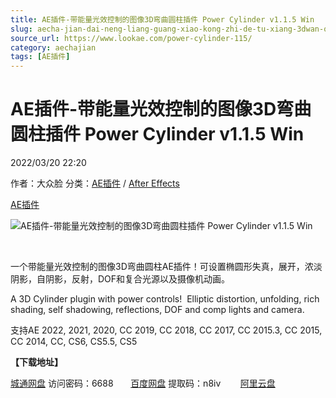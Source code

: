 ```yaml
---
title: AE插件-带能量光效控制的图像3D弯曲圆柱插件 Power Cylinder v1.1.5 Win
slug: aecha-jian-dai-neng-liang-guang-xiao-kong-zhi-de-tu-xiang-3dwan-qu-yuan-zhu-cha-jian-power-cylinder-v1-1-5-win
source_url: https://www.lookae.com/power-cylinder-115/
category: aechajian
tags: [AE插件]
---
```

# AE插件-带能量光效控制的图像3D弯曲圆柱插件 Power Cylinder v1.1.5 Win

2022/03/20 22:20

作者：大众脸
分类：[AE插件](https://www.lookae.com/after-effects/aechajian/) / [After Effects](https://www.lookae.com/after-effects/)

[AE插件](https://www.lookae.com/tag/ae%e6%8f%92%e4%bb%b6/)

![AE插件-带能量光效控制的图像3D弯曲圆柱插件 Power Cylinder v1.1.5 Win](https://www.lookae.com/wp-content/uploads/2020/01/PowerCylinder.jpg "AE插件-带能量光效控制的图像3D弯曲圆柱插件 Power Cylinder v1.1.5 Win-LookAE.com")

﻿

一个带能量光效控制的图像3D弯曲圆柱AE插件！可设置椭圆形失真，展开，浓淡阴影，自阴影，反射，DOF和复合光源以及摄像机动画。

A 3D Cylinder plugin with power controls!  Elliptic distortion, unfolding, rich shading, self shadowing, reflections, DOF and comp lights and camera.

支持AE 2022, 2021, 2020, CC 2019, CC 2018, CC 2017, CC 2015.3, CC 2015, CC 2014, CC, CS6, CS5.5, CS5

**【下载地址】**

[城通网盘](https://url70.ctfile.com/f/2827370-556960718-802fcb) 访问密码：6688       [百度网盘](https://pan.baidu.com/s/1Gxm-yAyzYxMsng5LUY79qA?pwd=n8iv) 提取码：n8iv        [阿里云盘](https://www.aliyundrive.com/s/wWbittZUgKy)
